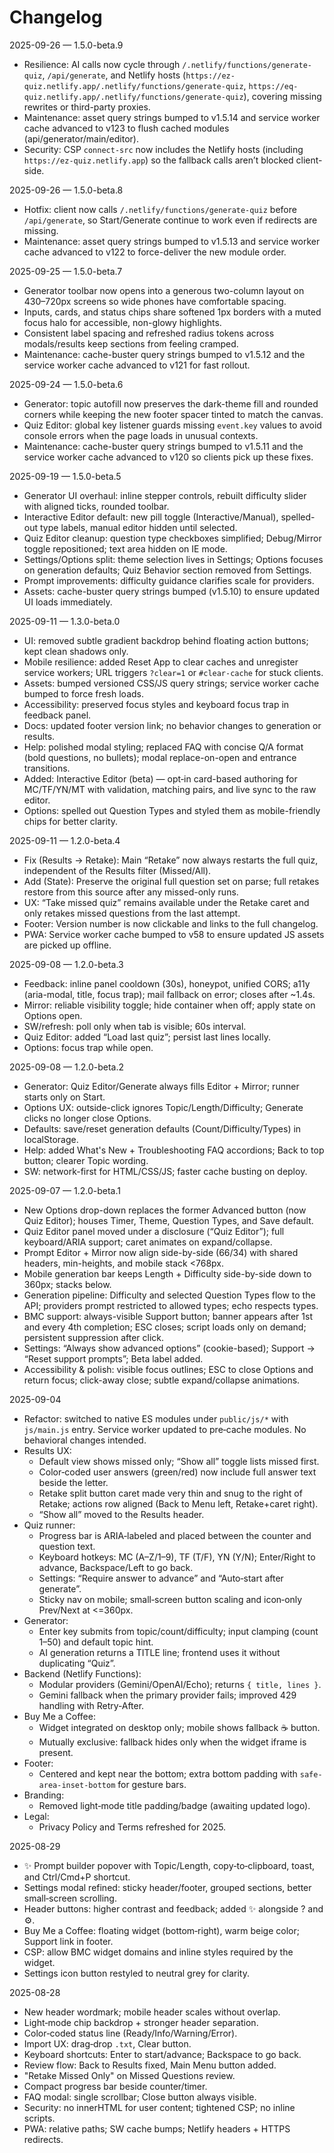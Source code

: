 Changelog
=========

2025-09-26 — 1.5.0-beta.9
- Resilience: AI calls now cycle through `/.netlify/functions/generate-quiz`, `/api/generate`, and Netlify hosts (`https://ez-quiz.netlify.app/.netlify/functions/generate-quiz`, `https://eq-quiz.netlify.app/.netlify/functions/generate-quiz`), covering missing rewrites or third-party proxies.
- Maintenance: asset query strings bumped to v1.5.14 and service worker cache advanced to v123 to flush cached modules (api/generator/main/editor).
- Security: CSP `connect-src` now includes the Netlify hosts (including `https://ez-quiz.netlify.app`) so the fallback calls aren’t blocked client-side.

2025-09-26 — 1.5.0-beta.8
- Hotfix: client now calls `/.netlify/functions/generate-quiz` before `/api/generate`, so Start/Generate continue to work even if redirects are missing.
- Maintenance: asset query strings bumped to v1.5.13 and service worker cache advanced to v122 to force-deliver the new module order.

2025-09-25 — 1.5.0-beta.7
- Generator toolbar now opens into a generous two-column layout on 430–720px screens so wide phones have comfortable spacing.
- Inputs, cards, and status chips share softened 1px borders with a muted focus halo for accessible, non-glowy highlights.
- Consistent label spacing and refreshed radius tokens across modals/results keep sections from feeling cramped.
- Maintenance: cache-buster query strings bumped to v1.5.12 and the service worker cache advanced to v121 for fast rollout.

2025-09-24 — 1.5.0-beta.6
- Generator: topic autofill now preserves the dark-theme fill and rounded corners while keeping the new footer spacer tinted to match the canvas.
- Quiz Editor: global key listener guards missing `event.key` values to avoid console errors when the page loads in unusual contexts.
- Maintenance: cache-buster query strings bumped to v1.5.11 and the service worker cache advanced to v120 so clients pick up these fixes.

2025-09-19 — 1.5.0-beta.5
- Generator UI overhaul: inline stepper controls, rebuilt difficulty slider with aligned ticks, rounded toolbar.
- Interactive Editor default: new pill toggle (Interactive/Manual), spelled-out type labels, manual editor hidden until selected.
- Quiz Editor cleanup: question type checkboxes simplified; Debug/Mirror toggle repositioned; text area hidden on IE mode.
- Settings/Options split: theme selection lives in Settings; Options focuses on generation defaults; Quiz Behavior section removed from Settings.
- Prompt improvements: difficulty guidance clarifies scale for providers.
- Assets: cache-buster query strings bumped (v1.5.10) to ensure updated UI loads immediately.

2025-09-11 — 1.3.0-beta.0
- UI: removed subtle gradient backdrop behind floating action buttons; kept clean shadows only.
- Mobile resilience: added Reset App to clear caches and unregister service workers; URL triggers `?clear=1` or `#clear-cache` for stuck clients.
- Assets: bumped versioned CSS/JS query strings; service worker cache bumped to force fresh loads.
- Accessibility: preserved focus styles and keyboard focus trap in feedback panel.
- Docs: updated footer version link; no behavior changes to generation or results.
 - Help: polished modal styling; replaced FAQ with concise Q/A format (bold questions, no bullets); modal replace-on-open and entrance transitions.
 - Added: Interactive Editor (beta) — opt‑in card-based authoring for MC/TF/YN/MT with validation, matching pairs, and live sync to the raw editor.
  - Options: spelled out Question Types and styled them as mobile-friendly chips for better clarity.

2025-09-11 — 1.2.0-beta.4
- Fix (Results → Retake): Main “Retake” now always restarts the full quiz, independent of the Results filter (Missed/All).
- Add (State): Preserve the original full question set on parse; full retakes restore from this source after any missed-only runs.
- UX: “Take missed quiz” remains available under the Retake caret and only retakes missed questions from the last attempt.
- Footer: Version number is now clickable and links to the full changelog.
- PWA: Service worker cache bumped to v58 to ensure updated JS assets are picked up offline.

2025-09-08 — 1.2.0-beta.3
- Feedback: inline panel cooldown (30s), honeypot, unified CORS; a11y (aria-modal, title, focus trap); mail fallback on error; closes after ~1.4s.
- Mirror: reliable visibility toggle; hide container when off; apply state on Options open.
- SW/refresh: poll only when tab is visible; 60s interval.
- Quiz Editor: added “Load last quiz”; persist last lines locally.
- Options: focus trap while open.

2025-09-08 — 1.2.0-beta.2
- Generator: Quiz Editor/Generate always fills Editor + Mirror; runner starts only on Start.
- Options UX: outside-click ignores Topic/Length/Difficulty; Generate clicks no longer close Options.
- Defaults: save/reset generation defaults (Count/Difficulty/Types) in localStorage.
- Help: added What's New + Troubleshooting FAQ accordions; Back to top button; clearer Topic wording.
- SW: network-first for HTML/CSS/JS; faster cache busting on deploy.

2025-09-07 — 1.2.0-beta.1
- New Options drop-down replaces the former Advanced button (now Quiz Editor); houses Timer, Theme, Question Types, and Save default.
- Quiz Editor panel moved under a disclosure (“Quiz Editor”); full keyboard/ARIA support; caret animates on expand/collapse.
- Prompt Editor + Mirror now align side-by-side (66/34) with shared headers, min-heights, and mobile stack <768px.
- Mobile generation bar keeps Length + Difficulty side-by-side down to 360px; stacks below.
- Generation pipeline: Difficulty and selected Question Types flow to the API; providers prompt restricted to allowed types; echo respects types.
- BMC support: always-visible Support button; banner appears after 1st and every 4th completion; ESC closes; script loads only on demand; persistent suppression after click.
- Settings: “Always show advanced options” (cookie-based); Support → “Reset support prompts”; Beta label added.
- Accessibility & polish: visible focus outlines; ESC to close Options and return focus; click-away close; subtle expand/collapse animations.

2025-09-04
- Refactor: switched to native ES modules under `public/js/*` with `js/main.js` entry. Service worker updated to pre‑cache modules. No behavioral changes intended.
- Results UX:
  - Default view shows missed only; “Show all” toggle lists missed first.
  - Color‑coded user answers (green/red) now include full answer text beside the letter.
  - Retake split button caret made very thin and snug to the right of Retake; actions row aligned (Back to Menu left, Retake+caret right).
  - “Show all” moved to the Results header.
- Quiz runner:
  - Progress bar is ARIA‑labeled and placed between the counter and question text.
  - Keyboard hotkeys: MC (A–Z/1–9), TF (T/F), YN (Y/N); Enter/Right to advance, Backspace/Left to go back.
  - Settings: “Require answer to advance” and “Auto‑start after generate”.
  - Sticky nav on mobile; small‑screen button scaling and icon‑only Prev/Next at <=360px.
- Generator:
  - Enter key submits from topic/count/difficulty; input clamping (count 1–50) and default topic hint.
  - AI generation returns a TITLE line; frontend uses it without duplicating “Quiz”.
- Backend (Netlify Functions):
  - Modular providers (Gemini/OpenAI/Echo); returns `{ title, lines }`.
  - Gemini fallback when the primary provider fails; improved 429 handling with Retry‑After.
- Buy Me a Coffee:
  - Widget integrated on desktop only; mobile shows fallback ☕ button.
  - Mutually exclusive: fallback hides only when the widget iframe is present.
- Footer:
  - Centered and kept near the bottom; extra bottom padding with `safe-area-inset-bottom` for gesture bars.
- Branding:
  - Removed light‑mode title padding/badge (awaiting updated logo).
- Legal:
  - Privacy Policy and Terms refreshed for 2025.

2025-08-29
- ✨ Prompt builder popover with Topic/Length, copy‑to‑clipboard, toast, and Ctrl/Cmd+P shortcut.
- Settings modal refined: sticky header/footer, grouped sections, better small‑screen scrolling.
- Header buttons: higher contrast and feedback; added ✨ alongside ? and ⚙.
- Buy Me a Coffee: floating widget (bottom‑right), warm beige color; Support link in footer.
- CSP: allow BMC widget domains and inline styles required by the widget.
- Settings icon button restyled to neutral grey for clarity.

2025-08-28
- New header wordmark; mobile header scales without overlap.
- Light‑mode chip backdrop + stronger header separation.
- Color‑coded status line (Ready/Info/Warning/Error).
- Import UX: drag‑drop `.txt`, Clear button.
- Keyboard shortcuts: Enter to start/advance; Backspace to go back.
- Review flow: Back to Results fixed, Main Menu button added.
- "Retake Missed Only" on Missed Questions review.
- Compact progress bar beside counter/timer.
- FAQ modal: single scrollbar; Close button always visible.
- Security: no innerHTML for user content; tightened CSP; no inline scripts.
- PWA: relative paths; SW cache bumps; Netlify headers + HTTPS redirects.
